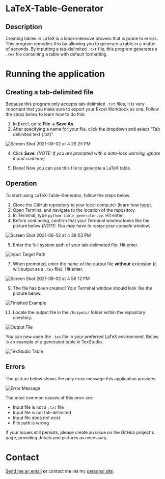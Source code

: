 # LaTeX-Table-Generator

## Description

Creating tables in LaTeX is a labor-intensive provess that is prone to errors. This program remedies this by allowing you to generate a table in a matter of seconds. By inputting a tab-delimited `.txt` file, this program generates a `.tex` file containing a table with default formatting.

# Running the application

## Creating a tab-delimited file

Because this program only accepts tab-delimited `.txt` files, it is very important that you make sure to export your Excel Workbook as one. Follow the steps below to learn how to do this:

1. In Excel, go to **File -> Save As**.
2. After specifying a name for your file, click the dropdown and select "Tab delimited text (.txt)".


![Screen Shot 2021-08-02 at 4 29 25 PM](https://user-images.githubusercontent.com/44680601/127925051-aaa13d66-eac0-405b-92ff-1806ac04294f.png)

4. Click **Save**. _(NOTE: If you are prompted with a data-loss warning, ignore it and continue)_

5. Done! Now you can use this file to generate a LaTeX table.

## Operation

To start using LaTeX-Table-Generator, follow the steps below:

1. Clone the GitHub repository to your local computer (learn how [here](https://docs.github.com/en/github/creating-cloning-and-archiving-repositories/cloning-a-repository-from-github/cloning-a-repository)).
2. Open Terminal and navigate to the location of the repository.
3. In Terminal, type `python table_generator.py`. Hit enter.
4. Before continuing, confirm that your Terminal window looks like the picture below _(NOTE: You may have to resize your console window)_

![Screen Shot 2021-08-02 at 4 38 03 PM](https://user-images.githubusercontent.com/44680601/127922809-ede64ceb-feec-409f-978e-3fe24be27257.png)

5. Enter the full system path of your tab-delimeted file. Hit enter.

![Input Target Path](https://user-images.githubusercontent.com/44680601/127922775-a973818d-8133-4001-9441-653c2641fc17.png)

7. When prompted, enter the name of the output file **without** extension (it will output as a `.tex` file). Hit enter.

![Screen Shot 2021-08-02 at 4 59 12 PM](https://user-images.githubusercontent.com/44680601/127923100-b4c65954-e3c5-45be-bb01-3dcf24147cdd.png)

9. The file has been created! Your Terminal window should look like the picture below.

![Finished Example](https://user-images.githubusercontent.com/44680601/127923928-d7843e74-df0d-4ba2-91b4-3533f0f3d797.png)

11. Locate the output file in the `/Outputs/` folder within the repository directory.

![Output File](https://user-images.githubusercontent.com/44680601/127923941-05b9764c-2b0b-413c-83a4-941338cc5b2f.png)

You can now open the `.tex` file in your preferred LaTeX environment. Below is an example of a generated table in TexStudio.

![TexStudio Table](https://user-images.githubusercontent.com/44680601/127924123-4640aa64-2eb2-4837-99a1-1ba5f4e1cb62.png)

## Errors

The picture below shows the only error message this application provides.

![Error Message](https://user-images.githubusercontent.com/44680601/127922348-6d76fb10-c35f-4b35-9b71-02f0e7b048d7.png)

The most common causes of this error are:
- Input file is not a `.txt` file
- Input file is not tab-delimited
- Input file does not exist
- File path is wrong

If your issues still persists, please create an issue on the GitHub project's page, providing details and pictures as necessary.

# Contact

[Send me an email](mailto:simon.aytes@lc.cuny.edu?subject=[GitHub]%20LatexTableGenerator%20Issue) **or** contact me via my [personal site](www.saytes.io).
